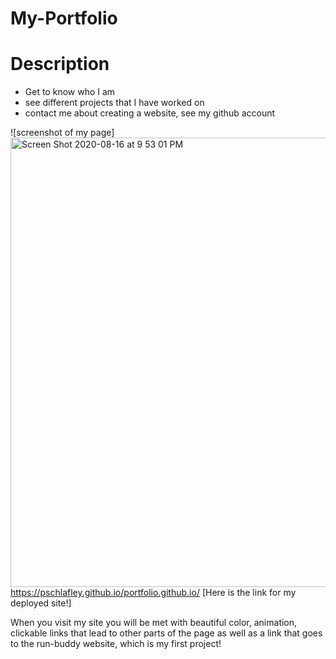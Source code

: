 # My-Portfolio

# Description
* Get to know who I am
* see different projects that I have worked on 
* contact me about creating a website, see my github account

![screenshot of my page]<img width="719" alt="Screen Shot 2020-08-16 at 9 53 01 PM" src="https://user-images.githubusercontent.com/61312775/90353269-74610980-e00b-11ea-9a91-922b88802c21.png">
https://pschlafley.github.io/portfolio.github.io/ [Here is the link for my deployed site!]

When you visit my site you will be met with beautiful color, animation, clickable links that lead to other parts of the page as well as a link that goes to the run-buddy website, which is my first project!
